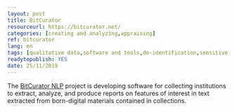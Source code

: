 ```yaml
---
layout: post 
title: BitCurator
resourceurl: https://bitcurator.net/
categories: [creating and analyzing,appraising]
ref: bitcurator
lang: en
tags: [qualitative data,software and tools,de-identification,sensitive data]
readytopublish: YES
date: 25/11/2019
---
```

The [BitCurator NLP](https://bitcurator.net/) project is developing software for collecting institutions to extract, analyze, and produce reports on features of interest in text extracted from born-digital materials contained in collections.